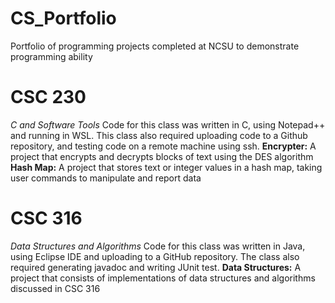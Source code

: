 # CS_Portfolio
Portfolio of programming projects completed at NCSU to demonstrate programming ability

# CSC 230
*C and Software Tools*
Code for this class was written in C, using Notepad++ and running in WSL.
This class also required uploading code to a Github repository, and testing code on a remote machine using ssh.
**Encrypter:** A project that encrypts and decrypts blocks of text using the DES algorithm
**Hash Map:** A project that stores text or integer values in a hash map, taking user commands to manipulate and report data

# CSC 316
*Data Structures and Algorithms*
Code for this class was written in Java, using Eclipse IDE and uploading to a GitHub repository.
The class also required generating javadoc and writing JUnit test.
**Data Structures:** A project that consists of implementations of data structures and algorithms discussed in CSC 316
